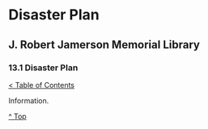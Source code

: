 [0]: ../README.md
[13.1]: disaster-plan.md

# Disaster Plan
## J. Robert Jamerson Memorial Library
### 13.1 Disaster Plan
[< Table of Contents][0]

Information.

[^ Top][13.1]
